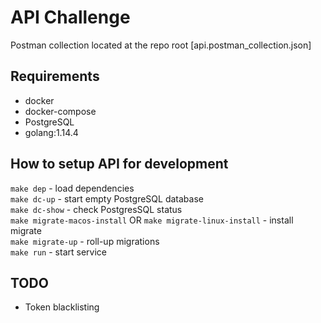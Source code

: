 # API Challenge

Postman collection located at the repo root [api.postman_collection.json]

## Requirements

- docker
- docker-compose
- PostgreSQL
- golang:1.14.4

## How to setup API for development

```make dep``` - load dependencies\
```make dc-up``` - start empty PostgreSQL database  
```make dc-show``` - check PostgresSQL status\
```make migrate-macos-install``` OR ```make migrate-linux-install``` - install migrate\
```make migrate-up``` - roll-up migrations  
```make run``` - start service

## TODO

- Token blacklisting
